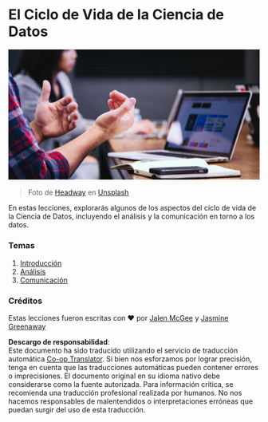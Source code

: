 <!--
CO_OP_TRANSLATOR_METADATA:
{
  "original_hash": "dd173fd30fc039a7a299898920680723",
  "translation_date": "2025-08-24T22:13:44+00:00",
  "source_file": "4-Data-Science-Lifecycle/README.md",
  "language_code": "es"
}
-->
# El Ciclo de Vida de la Ciencia de Datos

![communication](../../../translated_images/communication.06d8e2a88d30d168d661ad9f9f0a4f947ebff3719719cfdaf9ed00a406a01ead.es.jpg)
> Foto de <a href="https://unsplash.com/@headwayio?utm_source=unsplash&utm_medium=referral&utm_content=creditCopyText">Headway</a> en <a href="https://unsplash.com/s/photos/communication?utm_source=unsplash&utm_medium=referral&utm_content=creditCopyText">Unsplash</a>
  
En estas lecciones, explorarás algunos de los aspectos del ciclo de vida de la Ciencia de Datos, incluyendo el análisis y la comunicación en torno a los datos.

### Temas

1. [Introducción](14-Introduction/README.md)
2. [Análisis](15-analyzing/README.md)
3. [Comunicación](16-communication/README.md)

### Créditos

Estas lecciones fueron escritas con ❤️ por [Jalen McGee](https://twitter.com/JalenMCG) y [Jasmine Greenaway](https://twitter.com/paladique)

**Descargo de responsabilidad**:  
Este documento ha sido traducido utilizando el servicio de traducción automática [Co-op Translator](https://github.com/Azure/co-op-translator). Si bien nos esforzamos por lograr precisión, tenga en cuenta que las traducciones automáticas pueden contener errores o imprecisiones. El documento original en su idioma nativo debe considerarse como la fuente autorizada. Para información crítica, se recomienda una traducción profesional realizada por humanos. No nos hacemos responsables de malentendidos o interpretaciones erróneas que puedan surgir del uso de esta traducción.